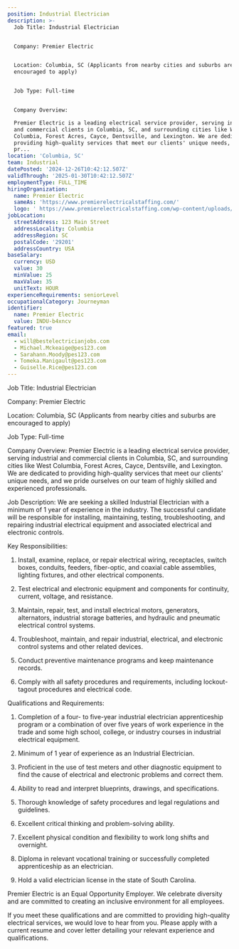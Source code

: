 ```yaml
---
position: Industrial Electrician
description: >-
  Job Title: Industrial Electrician


  Company: Premier Electric


  Location: Columbia, SC (Applicants from nearby cities and suburbs are
  encouraged to apply)


  Job Type: Full-time


  Company Overview:

  Premier Electric is a leading electrical service provider, serving industrial
  and commercial clients in Columbia, SC, and surrounding cities like West
  Columbia, Forest Acres, Cayce, Dentsville, and Lexington. We are dedicated to
  providing high-quality services that meet our clients' unique needs, and we
  pr...
location: 'Columbia, SC'
team: Industrial
datePosted: '2024-12-26T10:42:12.507Z'
validThrough: '2025-01-30T10:42:12.507Z'
employmentType: FULL_TIME
hiringOrganization:
  name: Premier Electric
  sameAs: 'https://www.premierelectricalstaffing.com/'
  logo: ' https://www.premierelectricalstaffing.com/wp-content/uploads/2020/05/Premier-Electrical-Staffing-logo.png'
jobLocation:
  streetAddress: 123 Main Street
  addressLocality: Columbia
  addressRegion: SC
  postalCode: '29201'
  addressCountry: USA
baseSalary:
  currency: USD
  value: 30
  minValue: 25
  maxValue: 35
  unitText: HOUR
experienceRequirements: seniorLevel
occupationalCategory: Journeyman
identifier:
  name: Premier Electric
  value: INDU-b4xncv
featured: true
email:
  - will@bestelectricianjobs.com
  - Michael.Mckeaige@pes123.com
  - Sarahann.Moody@pes123.com
  - Tomeka.Manigault@pes123.com
  - Guiselle.Rice@pes123.com
---
```




Job Title: Industrial Electrician

Company: Premier Electric

Location: Columbia, SC (Applicants from nearby cities and suburbs are encouraged to apply)

Job Type: Full-time

Company Overview:
Premier Electric is a leading electrical service provider, serving industrial and commercial clients in Columbia, SC, and surrounding cities like West Columbia, Forest Acres, Cayce, Dentsville, and Lexington. We are dedicated to providing high-quality services that meet our clients' unique needs, and we pride ourselves on our team of highly skilled and experienced professionals.

Job Description:
We are seeking a skilled Industrial Electrician with a minimum of 1 year of experience in the industry. The successful candidate will be responsible for installing, maintaining, testing, troubleshooting, and repairing industrial electrical equipment and associated electrical and electronic controls.

Key Responsibilities:

1. Install, examine, replace, or repair electrical wiring, receptacles, switch boxes, conduits, feeders, fiber-optic, and coaxial cable assemblies, lighting fixtures, and other electrical components.

2. Test electrical and electronic equipment and components for continuity, current, voltage, and resistance.

3. Maintain, repair, test, and install electrical motors, generators, alternators, industrial storage batteries, and hydraulic and pneumatic electrical control systems.

4. Troubleshoot, maintain, and repair industrial, electrical, and electronic control systems and other related devices.

5. Conduct preventive maintenance programs and keep maintenance records.

6. Comply with all safety procedures and requirements, including lockout-tagout procedures and electrical code.

Qualifications and Requirements:

1. Completion of a four- to five-year industrial electrician apprenticeship program or a combination of over five years of work experience in the trade and some high school, college, or industry courses in industrial electrical equipment.

2. Minimum of 1 year of experience as an Industrial Electrician.

3. Proficient in the use of test meters and other diagnostic equipment to find the cause of electrical and electronic problems and correct them.

4. Ability to read and interpret blueprints, drawings, and specifications.

5. Thorough knowledge of safety procedures and legal regulations and guidelines.

6. Excellent critical thinking and problem-solving ability.

7. Excellent physical condition and flexibility to work long shifts and overnight.

8. Diploma in relevant vocational training or successfully completed apprenticeship as an electrician.

9. Hold a valid electrician license in the state of South Carolina.

Premier Electric is an Equal Opportunity Employer. We celebrate diversity and are committed to creating an inclusive environment for all employees.

If you meet these qualifications and are committed to providing high-quality electrical services, we would love to hear from you. Please apply with a current resume and cover letter detailing your relevant experience and qualifications.
